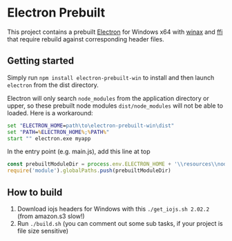 # Electron Prebuilt

This project contains a prebuilt [Electron](https://github.com/electron/electron) for Windows x64 with [winax](https://github.com/durs/node-activex) and [ffi](https://github.com/node-ffi/node-ffi) that require rebuild against corresponding header files.

## Getting started

Simply run `npm install electron-prebuilt-win` to install and then launch `electron` from the dist 
directory.

Electron will only search `node_modules` from the application directory or upper, so these prebuilt
node modules `dist/node_modules` will not be able to loaded. Here is a workaround:
```cmd
set "ELECTRON_HOME=path\to\electron-prebuilt-win\dist"
set "PATH=%ELECTRON_HOME%;%PATH%"
start "" electron.exe myapp
```
In the entry point (e.g. main.js), add this line at top
```javascript
const prebuiltModuleDir = process.env.ELECTRON_HOME + '\\resources\\node_modules'
require('module').globalPaths.push(prebuiltModuleDir)
```

## How to build

 1. Download iojs headers for Windows with this `./get_iojs.sh 2.02.2` (from amazon.s3 slow!)
 2. Run `./build.sh` (you can comment out some sub tasks, if your project is file size sensitive)
